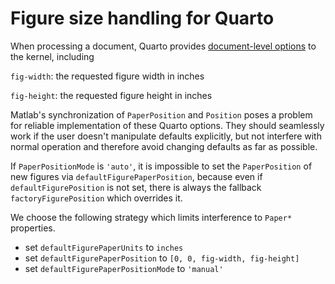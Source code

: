 # Figure size handling for Quarto

When processing a document, Quarto provides [document-level options](https://quarto.org/docs/advanced/jupyter/kernel-execution.html#quarto-document-options) to the kernel, including

`fig-width`: the requested figure width in inches

`fig-height`: the requested figure height in inches

Matlab's synchronization of `PaperPosition` and `Position` poses a problem for reliable implementation of these Quarto options. They should seamlessly work if the user doesn't manipulate defaults explicitly, but not interfere with normal operation and therefore avoid changing defaults as far as possible.

If `PaperPositionMode` is `'auto'`, it is impossible to set the `PaperPosition` of new figures via `defaultFigurePaperPosition`, because even if `defaultFigurePosition` is not set, there is always the fallback `factoryFigurePosition` which overrides it.

We choose the following strategy which limits interference to `Paper*` properties.

-   set `defaultFigurePaperUnits` to `inches`
-   set `defaultFigurePaperPosition` to `[0, 0, fig-width, fig-height]`
-   set `defaultFigurePaperPositionMode` to `'manual'`
